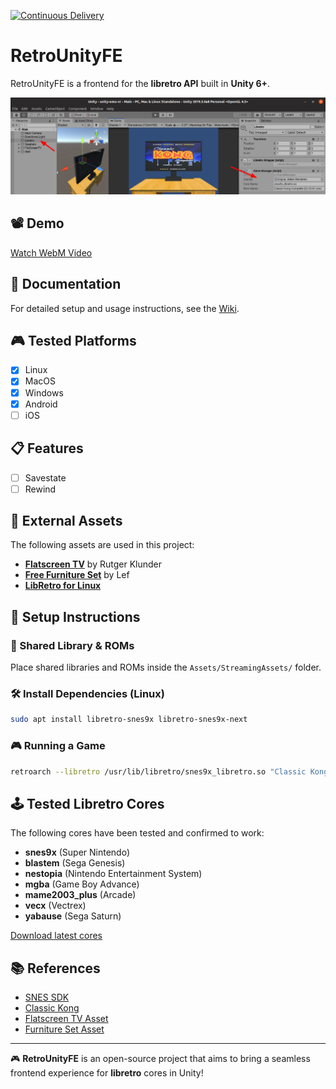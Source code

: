 [![Continuous Delivery](https://github.com/humbertodias/RetroUnityFE/actions/workflows/cd.yml/badge.svg)](https://github.com/humbertodias/RetroUnityFE/actions/workflows/cd.yml)

# RetroUnityFE

RetroUnityFE is a frontend for the **libretro API** built in **Unity 6+**.

![RetroUnityFE](libretro.png)

## 📽️ Demo

[Watch WebM Video](https://gfycat.com/PresentUnconsciousAmberpenshell)

## 📖 Documentation

For detailed setup and usage instructions, see the [Wiki](https://github.com/Scorr/RetroUnity/wiki).

## 🎮 Tested Platforms

* [x] Linux
* [x] MacOS
* [x] Windows
* [x] Android
* [ ] iOS

## 📋 Features

* [ ] Savestate
* [ ] Rewind 

## 📂 External Assets

The following assets are used in this project:

- **[Flatscreen TV](https://assetstore.unity.com/packages/3d/props/electronics/flatscreen-tv-9721)** by Rutger Klunder
- **[Free Furniture Set](https://assetstore.unity.com/packages/3d/props/furniture/free-furniture-set-26678)** by Lef
- **[LibRetro for Linux](http://dimitry-i.blogspot.com/2013/01/mononet-how-to-dynamically-load-native.html)**

## 🔧 Setup Instructions

### 📁 Shared Library & ROMs

Place shared libraries and ROMs inside the `Assets/StreamingAssets/` folder.

### 🛠️ Install Dependencies (Linux)

```sh
sudo apt install libretro-snes9x libretro-snes9x-next
```

### 🎮 Running a Game

```sh
retroarch --libretro /usr/lib/libretro/snes9x_libretro.so "Classic Kong Complete (U) V2-01.smc"
```

## 🕹️ Tested Libretro Cores

The following cores have been tested and confirmed to work:

- **snes9x** (Super Nintendo)
- **blastem** (Sega Genesis)
- **nestopia** (Nintendo Entertainment System)
- **mgba** (Game Boy Advance)
- **mame2003_plus** (Arcade)
- **vecx** (Vectrex)
- **yabause** (Sega Saturn)

[Download latest cores](http://buildbot.libretro.com/nightly/apple/osx/arm64/latest/)

## 📚 References

- [SNES SDK](https://github.com/optixx/snes-sdk)
- [Classic Kong](https://github.com/nathancassano/classickong)
- [Flatscreen TV Asset](https://assetstore.unity.com/packages/3d/props/electronics/flatscreen-tv-9721)
- [Furniture Set Asset](https://assetstore.unity.com/packages/3d/props/furniture/free-furniture-set-26678)

---

🎮 **RetroUnityFE** is an open-source project that aims to bring a seamless frontend experience for **libretro** cores in Unity!

